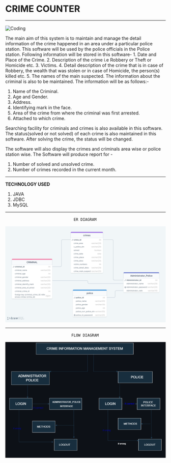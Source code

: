 # CRIME COUNTER


*************************************

<img align="center" alt="Coding" width="700" height="500" src="https://user-images.githubusercontent.com/112754704/229331556-365289d4-881d-4906-9e40-d7c0141b9fb9.png">

The main aim of this system is to maintain and manage the detail information of the crime happened in  an  area under a particular police station. This software will be used by the police officials in the Police station. Following information will be stored in this software-
        1. Date and Place of the Crime.
        2. Description of the crime i.e Robbery or Theft or Homicide etc.
        3. Victims.
        4. Detail description of the crime that is in case of Robbery, the wealth that was stolen or in case of Homicide, the person(s) killed etc.
        5. The names of the main suspected.
The information about the criminal is also to be maintained. The information will be as follows:-
1. Name of the Criminal.
2. Age and Gender.
3. Address.
4. Identifying mark in the face.
5. Area of the crime from where the criminal was first arrested.
6. Attached to which crime.

Searching facility for criminals and crimes is also available in this software. The status(solved or not solved) of each crime is also  maintained in this software. After solving the crime, the status will be changed. 

The software will also display the crimes and criminals area wise or police station wise. The Software will produce report for -
1. Number of solved and unsolved crime.
2. Number of crimes recorded in the current month.

----------------------------------------------------------------------------------------------------------

<b>TECHNOLOGY USED</b>
1. JAVA
2. JDBC
4. MySQL
----------------------------------------------------------------------------------------------------------

                                  ER DIAGRAM 

<img src=https://github.com/fehmida99/new-berry-436/blob/main/Unit_05_JavaProject/new-berry-436/images/ER-Diagram.png>


----------------------------------------------------------------------------------------------------------
                                 FLOW DIAGRAM 

<img src="https://github.com/fehmida99/new-berry-436/blob/main/Unit_05_JavaProject/new-berry-436/images/FLOW-CHART-CRIME-COUNTER.PNG">

